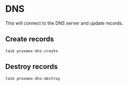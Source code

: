 # DNS

This will connect to the DNS server and update records.

## Create records
```shell
task proxmox-dns-create
```

## Destroy records
```shell
task proxmox-dns-destroy
```